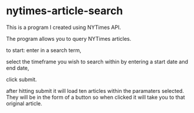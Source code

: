 # nytimes-article-search

This is a program I created using NYTimes API.

The program allows you to query NYTimes articles.

to start:
 enter in a search term,
 
select the timeframe you wish to search within by entering a start date and end date,

click submit.

after hitting submit it will load ten articles within the paramaters selected. They will be in the form of a button so when clicked it will take you to that original article.